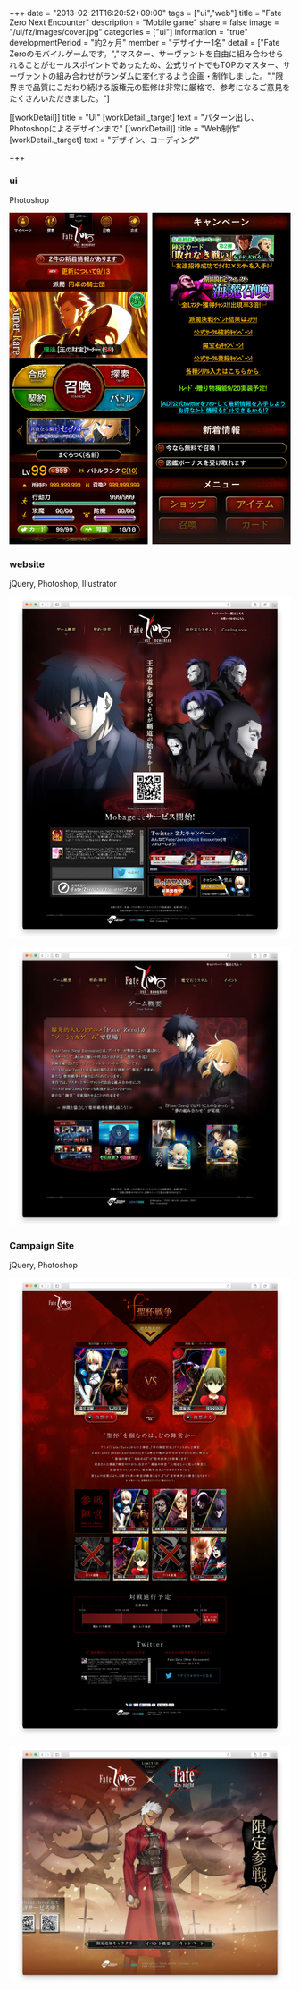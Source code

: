 +++
date = "2013-02-21T16:20:52+09:00"
tags = ["ui","web"]
title = "Fate Zero Next Encounter"
description = "Mobile game"
share = false
image = "/ui/fz/images/cover.jpg"
categories = ["ui"]
information = "true"
developmentPeriod = "約2ヶ月"
member = "デザイナー1名"
detail = ["Fate Zeroのモバイルゲームです。","マスター、サーヴァントを自由に組み合わせられることがセールスポイントであったため、公式サイトでもTOPのマスター、サーヴァントの組み合わせがランダムに変化するよう企画・制作しました。","限界まで品質にこだわり続ける版権元の監修は非常に厳格で、参考になるご意見をたくさんいただきました。"]

[[workDetail]]
  title = "UI"
  [workDetail._target]
    text = "パターン出し、Photoshopによるデザインまで"
[[workDetail]]
  title = "Web制作"
  [workDetail._target]
    text = "デザイン、コーディング"

+++

### ui

Photoshop

![](images/ui_00.jpg)

### website

jQuery, Photoshop, Illustrator

![](images/fz_00.jpg)

![](images/fz_01.jpg)


### Campaign Site

jQuery, Photoshop

![](images/fz_02.jpg)

![](images/fz_03.jpg)
